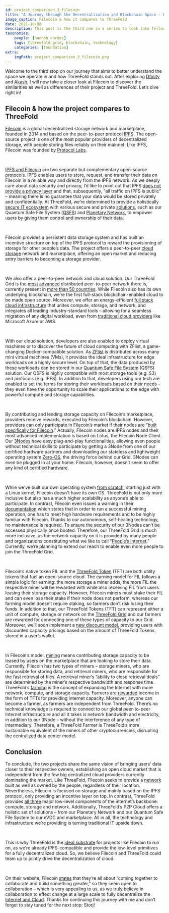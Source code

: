 ```yaml
---
id: project_comparison_3_filecoin
title: "A Journey through the Decentralization and Blockchain Space – Part Three: Filecoin"
image_caption: Filecoin & how it compares to ThreeFold
date: 2021-10-08
description: This post is the third one in a series to look into fellow projects and their solutions to better understand the space we operate in and how ThreeFold stands out. This time, we're taking a closer look at Filecoin!
taxonomies:
    people: [hannah_cordes]
    tags: [threefold_grid, blockchain, technology]
    categories: [foundation]
extra:
    imgPath: project_comparison_3_filecoin.png
---
```


Welcome to the third stop on our journey that aims to better understand the space we operate in and how ThreeFold stands out. After exploring [Dfinity](https://threefold.io/blog/post/project_comparison_1_dfinity/) and [Akash](https://threefold.io/blog/post/project_comparison_2_akash/), I will now take a closer look at Filecoin to discover the similarities as well as differences of their project and ThreeFold. Let’s dive right in!

## Filecoin & how the project compares to ThreeFold

[Filecoin](https://filecoin.io) is a global decentralized storage network and marketplace, founded in 2014 and based on the peer-to-peer protocol [IPFS](https://ipfs.io/). The open-source project is one of the most popular providers of decentralized storage, with people storing files reliably on their mainnet. Like IPFS, Filecoin was founded by [Protocol Labs](https://protocol.ai).

<br/>

[IPFS and Filecoin](https://docs.ipfs.io/concepts/faq/#ipfs-and-filecoin) are two separate but complementary open-source protocols. IPFS enables users to store, request, and transfer their data on Filecoin in a reliable way and directly from the IPFS network. As we deeply care about data security and privacy, I’d like to point out that IPFS [does not provide a privacy layer](https://docs.ipfs.io/concepts/privacy-and-encryption/#what-s-public-on-ipfs) and that, subsequently, “all traffic on IPFS is public” – meaning there is no guarantee that your data would be stored privately and confidentially. At ThreeFold, we’re determined to provide a holistically [secure IT ecosystem](https://forum.threefold.io/t/critical-security-updates-for-apple-and-google-underline-need-for-secure-it-ecosystem/1271) with various secure and private [solutions](https://forum.threefold.io/t/security-privacy-on-the-threefold-grid-and-second-best-alternatives-out-there-today/1290), such as our Quantum Safe File System ([QSFS](https://threefold.io/tech/zdbfs)) and [Planetary Network](https://threefold.io/tech/planetary-network), to empower users by giving them control and ownership of their data.

<br/>

Filecoin provides a persistent data storage system and has built an incentive structure on top of the IPFS protocol to reward the provisioning of storage for other people’s data. The project offers a peer-to-peer [cloud storage](https://filecoin.io/store/#intro) network and marketplace, offering an open market and reducing entry barriers to becoming a storage provider.

<br/>

We also offer a peer-to-peer network and cloud solution. Our ThreeFold Grid is the [most advanced](https://www.forbes.com/sites/johnkoetsier/2020/06/20/largest-distributed-peer-to-peer-grid-on-the-planet-laying-foundation-for-a-decentralized-internet/) distributed peer-to-peer network there is, currently present in [more than 50 countries](https://explorer.grid.tf). While Filecoin also has its own underlying blockchain, we’re the first full-stack blockchain-enabled cloud to be made open source. Moreover, we offer an energy-efficient [full stack cloud infrastructure](https://cloud.threefold.io) that unites compute, storage, and network, and integrates all leading industry-standard tools – allowing for a seamless migration of any digital workload, even from [traditional cloud providers](https://threefold.io/blog/post/threefold_cloud_vs_centralized_providers_like_aws_azure/) like Microsoft Azure or AWS.

<br/>

With our cloud solution, developers are also enabled to deploy virtual machines or to discover the future of cloud computing with ZFlist, a game-changing Docker-compatible solution. As [ZFlist](https://threefold.io/tech/zflist) is distributed across many mini virtual machines (VMs), it provides the ideal infrastructure for edge workloads on a highly secure level. On top of that, the data produced by these workloads can be stored in our [Quantum Safe File System](https://threefold.io/blog/post/building_a_new_internet_from_the_ground_up_pt2/) (QSFS) solution. Our QSFS is highly compatible with most storage tools (e.g. S3) and protocols (e.g. IPFS). In addition to that, developers using our tech are enabled to set the terms for storing their workloads based on their needs – they even have the opportunity to scale their applications to the edge with powerful compute and storage capabilities.

<br/>

By contributing and lending storage capacity on Filecoin’s marketplace, providers receive rewards, executed by Filecoin’s blockchain. However, providers can only participate in Filecoin’s market if their nodes are “[built specifically for Filecoin](https://docs.filecoin.io/about-filecoin/what-is-filecoin/#for-storage-providers).” Actually, Filecoin nodes are IPFS nodes and their most advanced implementation is based on Lotus, the Filecoin Node Client. Our [3Nodes](https://library.threefold.me/info/threefold#/technology/technology?id=_3nodes) have easy plug-and-play functionalities, allowing even people without technical skills to participate by getting a 3Node from one of our certified hardware partners and downloading our stateless and lightweight operating system [Zero-OS](https://threefold.io/tech/zero-os), the driving force behind our Grid. 3Nodes can even be plugged in at your home. Filecoin, however, doesn’t seem to offer any kind of certified hardware.

<br/>

While we’ve built our own operating system [from scratch](https://threefold.io/blog/post/zero_os_blog/), starting just with a Linux kernel, Filecoin doesn't have its own OS. ThreeFold is not only more inclusive but also has a much higher scalability as anyone’s able to participate. In contrast, Filecoin even issues a warning in their [documentation](https://docs.filecoin.io/mine/) which states that in order to run a successful mining operation, one has to meet high hardware requirements and to be highly familiar with Filecoin. Thanks to our autonomous, self-healing technology, no maintenance is required. To ensure the security of our 3Nodes can’t be accessed physically once booted. Therefore, our ThreeFold Grid is much more inclusive, as the network capacity on it is provided by many people and organizations constituting what we like to call “[People’s Internet](https://threefold.io/blog/post/tf_grid_peoples_internet/).” Currently, we’re planning to extend our reach to enable even more people to join the ThreeFold Grid. 

<br/>

Filecoin’s native token FIL and the [ThreeFold Token](https://threefold.io/tft) (TFT) are both utility tokens that fuel an open-source cloud. The earning model for FIL follows a simple logic for earning: the more storage a miner adds, the more FIL the respective miner will be rewarded with while also receiving FIL from users leasing their storage capacity. However, Filecoin miners must stake their FIL and can even lose their stake if their node does not perform, whereas our farming model doesn’t require staking, so farmers don’t risk losing their funds. In addition to that, our ThreeFold Tokens (TFT) can represent either a unit of compute, storage or network on the [ThreeFold Grid](https://threefold.io/grid) and our farmers are rewarded for connecting one of these types of capacity to our Grid. Moreover, we’ll soon implement a [new discount model](https://forum.threefold.io/t/introducing-tf-chain-an-updated-billing-model/1277), providing users with discounted capacity pricings based on the amount of ThreeFold Tokens stored in a user’s wallet.

<br/>

In Filecoin’s model, [mining](https://docs.filecoin.io/mine/how-mining-works/) means contributing storage capacity to be leased by users on the marketplace that are looking to store their data. Currently, Filecoin has two types of miners – storage miners, who are responsible for storing data, and retrieval miners, who are responsible for the fast retrieval of files. A retrieval miner’s “ability to close retrieval deals” are determined by the miner’s respective bandwidth and response time. ThreeFold’s [farming](https://library.threefold.me/info/threefold#/tfgrid/farming/threefold__farming_intro) is the concept of expanding the Internet with more network, compute, and storage capacity. Farmers are [rewarded](https://library.threefold.me/info/threefold#/tfgrid/farming/threefold__farming_reward) income in the form of TFTs for providing internet capacity. Moreover, anyone can become a farmer, as farmers are independent from ThreeFold. There’s no technical knowledge is required to connect to our global peer-to-peer Internet infrastructure and all it takes is network bandwidth and electricity, in addition to our 3Node – without the interference of any type of intermediary. Therefore, a ThreeFold Farmer is ThreeFold’s more sustainable equivalent of the miners of other cryptocurrencies, disrupting the centralized data center model.

## Conclusion

To conclude, the two projects share the same vision of bringing users’ data closer to their respective owners, establishing an open cloud market that is independent from the few big centralized cloud providers currently dominating the market. Like ThreeFold, Filecoin seeks to provide a [network](https://filecoin.io/store/#flexible) built as well as owned by the people, regardless of their location. Nevertheless, Filecoin is focused on storage and mainly based on the IPFS protocol, only providing an incentive layer on top. In contrast, ThreeFold provides [all three](https://threefold.io/blog/post/an_intro_to_the_threefold_grid/) major low-level components of the internet’s backbone: compute, storage and network. Additionally, ThreeFold’s P2P Cloud offers a holistic set of solutions – from our Planetary Network and our Quantum Safe File System to our eVDC and marketplace. All in all, the technology and infrastructure we’re providing is turning traditional IT upside down.

<br/>

This is why ThreeFold is the [ideal substrate](https://forum.threefold.io/t/threefold-is-the-substrate-for-decloud/1295) for projects like Filecoin to run on, as we’re already IPFS-compatible and provide the low-level primitives for a fully decentralized cloud. So, we believe Filecoin and ThreeFold could team up to jointly drive the decentralization of cloud. 

<br/>

On their website, Filecoin [states](https://filecoin.io/build/#community) that they’re all about “coming together to collaborate and build something greater,” so they seem open to collaboration – which is very appealing to us, as we truly believe in collaboration to effect change at a large scale to fully decentralize the [Internet and Cloud](https://africa.businessinsider.com/local/markets/ambitious-startup-to-disrupt-the-internet-and-cloud/b38rwj4). Thanks for continuing this journey with me and don’t forget to stay tuned for the next stop: Storj!
